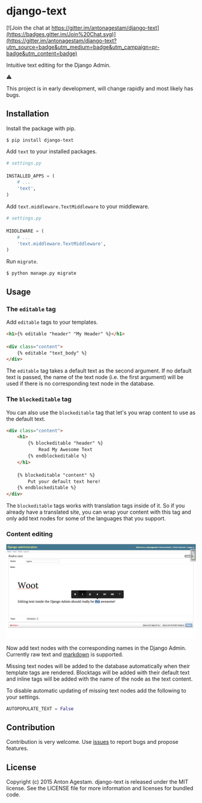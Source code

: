 # django-text

[![Join the chat at https://gitter.im/antonagestam/django-text](https://badges.gitter.im/Join%20Chat.svg)](https://gitter.im/antonagestam/django-text?utm_source=badge&utm_medium=badge&utm_campaign=pr-badge&utm_content=badge)

Intuitive text editing for the Django Admin.

:warning:

This project is in early development, will change rapidly and most likely has bugs.

## Installation

Install the package with pip.

```shell
$ pip install django-text
```

Add `text` to your installed packages.

```python
# settings.py

INSTALLED_APPS = (
    # ...
    'text',
)
```

Add `text.middleware.TextMiddleware` to your middleware.

```python
# settings.py

MIDDLEWARE = (
    # ...
    'text.middleware.TextMiddleware',
)
```

Run `migrate`.

```shell
$ python manage.py migrate
```

## Usage

### The `editable` tag

Add `editable` tags to your templates.

```html
<h1>{% editable "header" "My Header" %}</h1>

<div class="content">
    {% editable "text_body" %}
</div>
```

The `editable` tag takes a default text as the second argument.
If no default text is passed, the name of the text node (i.e. the first argument)
will be used if there is no corresponding text node in the database.

### The `blockeditable` tag

You can also use the `blockeditable` tag that let's you wrap content to use
as the default text.

```html
<div class="content">
    <h1>
        {% blockeditable "header" %}
            Read My Awesome Text
        {% endblockeditable %}
    </h1>
    
    {% blockeditable "content" %}
        Put your default text here!
    {% endblockeditable %}
</div>
```

The `blockeditable` tags works with translation tags inside of it. So if you already
have a translated site, you can wrap your content with this tag and only
add text nodes for some of the languages that you support.

### Content editing

![django-text in action](/docs/printscreen.png)

Now add text nodes with the corresponding names in the Django Admin. Currently raw text and [markdown](http://daringfireball.net/projects/markdown/) is supported.

Missing text nodes will be added to the database automatically when their
template tags are rendered. Blocktags will be added with their default
text and inline tags will be added with the name of the node as the text content.

To disable automatic updating of missing text nodes add the following to your settings.

```python
AUTOPOPULATE_TEXT = False
```

## Contribution

Contribution is very welcome. Use [issues](https://github.com/antonagestam/django-text/issues) to report bugs and propose features.


## License

Copyright (c) 2015 Anton Agestam. django-text is released under the MIT license.
See the LICENSE file for more information and licenses for bundled code.
